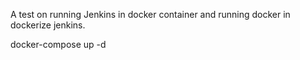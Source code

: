 A test on running Jenkins in docker container and running docker in dockerize jenkins.



docker-compose up -d